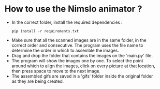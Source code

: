 # How to use the Nimslo animator ?
- In the correct folder, install the required dependencies :
    ```
    pip install -r requirements.txt
    ```
- Make sure that all the scanned images are in the same folder, in the correct order and consecutive. The program uses the file name to determine the order in which to assemble the images.
- Drag and drop the folder that contains the images on the 'main.py' file.
- The program will show the images one by one. To select the point around which to align the images, click on every picture at that location, then press space to move to the next image.
- The assembled gifs are saved in a 'gifs' folder inside the original folder as they are being created.